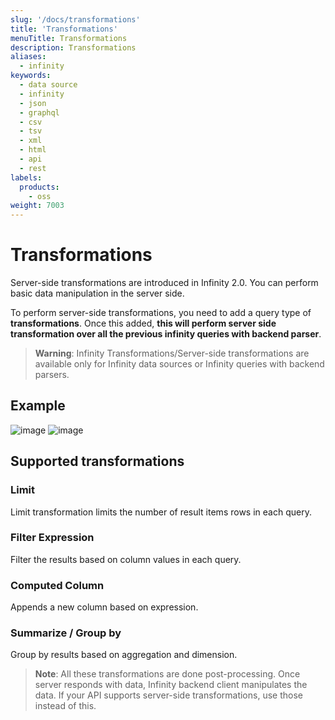 ```yaml
---
slug: '/docs/transformations'
title: 'Transformations'
menuTitle: Transformations
description: Transformations
aliases:
  - infinity
keywords:
  - data source
  - infinity
  - json
  - graphql
  - csv
  - tsv
  - xml
  - html
  - api
  - rest
labels:
  products:
    - oss
weight: 7003
---
```


# Transformations

Server-side transformations are introduced in Infinity 2.0. You can perform basic data manipulation in the server side.

To perform server-side transformations, you need to add a query type of **transformations**. Once this added, **this will perform server side transformation over all the previous infinity queries with backend parser**.

> **Warning**: Infinity Transformations/Server-side transformations are available only for Infinity data sources or Infinity queries with backend parsers.

## Example

![image](https://github.com/grafana/grafana-infinity-datasource/assets/153843/a3116cff-d5eb-4092-83bb-2ca17ec1f052#center)
![image](https://github.com/grafana/grafana-infinity-datasource/assets/153843/bf8b5787-e8b2-4847-95a7-544aa2f4848e#center)

## Supported transformations

### Limit

Limit transformation limits the number of result items rows in each query.

### Filter Expression

Filter the results based on column values in each query.

### Computed Column

Appends a new column based on expression.

### Summarize / Group by

Group by results based on aggregation and dimension.

> **Note**: All these transformations are done post-processing. Once server responds with data, Infinity backend client manipulates the data. If your API supports server-side transformations, use those instead of this.

